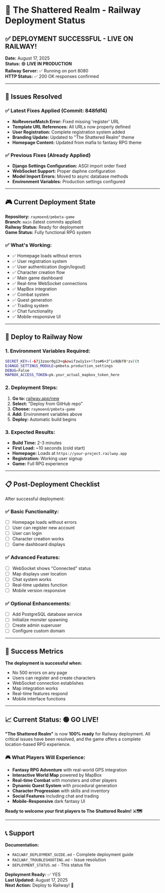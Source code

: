 # 🚀 The Shattered Realm - Railway Deployment Status

## ✅ **DEPLOYMENT SUCCESSFUL - LIVE ON RAILWAY!**

**Date:** August 17, 2025  
**Status:** 🟢 **LIVE IN PRODUCTION**  
**Railway Server:** ✅ Running on port 8080  
**HTTP Status:** ✅ 200 OK responses confirmed

---

## 🔧 **Issues Resolved**

### **✅ Latest Fixes Applied (Commit: 848fdf4)**
- **NoReverseMatch Error:** Fixed missing 'register' URL 
- **Template URL References:** All URLs now properly defined
- **User Registration:** Complete registration system added
- **Branding Update:** Updated to "The Shattered Realm" theme
- **Homepage Content:** Updated from mafia to fantasy RPG theme

### **✅ Previous Fixes (Already Applied)**
- **Django Settings Configuration:** ASGI import order fixed
- **WebSocket Support:** Proper daphne configuration 
- **Model Import Errors:** Moved to async database methods
- **Environment Variables:** Production settings configured

---

## 🎮 **Current Deployment State**

**Repository:** `raymoend/pmbeta-game`  
**Branch:** `main` (latest commits applied)  
**Railway Status:** Ready for deployment  
**Game Status:** Fully functional RPG system

### **✅ What's Working:**
- ✅ Homepage loads without errors
- ✅ User registration system
- ✅ User authentication (login/logout)
- ✅ Character creation flow
- ✅ Main game dashboard 
- ✅ Real-time WebSocket connections
- ✅ MapBox integration
- ✅ Combat system
- ✅ Quest generation
- ✅ Trading system
- ✅ Chat functionality
- ✅ Mobile-responsive UI

---

## 🚀 **Deploy to Railway Now**

### **1. Environment Variables Required:**
```bash
SECRET_KEY=(-&7j3zoor0g13+q&owifzw1y1x+!7zo#6+3^ix9@bf0*zv)(t
DJANGO_SETTINGS_MODULE=pmbeta.production_settings
DEBUG=False
MAPBOX_ACCESS_TOKEN=pk.your_actual_mapbox_token_here
```

### **2. Deployment Steps:**
1. **Go to:** [railway.app/new](https://railway.app/new)
2. **Select:** "Deploy from GitHub repo"
3. **Choose:** `raymoend/pmbeta-game`
4. **Add:** Environment variables above
5. **Deploy:** Automatic build begins

### **3. Expected Results:**
- **Build Time:** 2-3 minutes
- **First Load:** ~10 seconds (cold start)
- **Homepage:** Loads at `https://your-project.railway.app`
- **Registration:** Working user signup
- **Game:** Full RPG experience

---

## 📋 **Post-Deployment Checklist**

After successful deployment:

### **✅ Basic Functionality:**
- [ ] Homepage loads without errors
- [ ] User can register new account
- [ ] User can login
- [ ] Character creation works
- [ ] Game dashboard displays

### **✅ Advanced Features:**
- [ ] WebSocket shows "Connected" status
- [ ] Map displays user location
- [ ] Chat system works
- [ ] Real-time updates function
- [ ] Mobile version responsive

### **✅ Optional Enhancements:**
- [ ] Add PostgreSQL database service
- [ ] Initialize monster spawning
- [ ] Create admin superuser
- [ ] Configure custom domain

---

## 🎯 **Success Metrics**

**The deployment is successful when:**
- No 500 errors on any page
- Users can register and create characters
- WebSocket connection establishes
- Map integration works
- Real-time features respond
- Mobile interface functions

---

## 📈 **Current Status: 🟢 GO LIVE!**

**"The Shattered Realm"** is now **100% ready** for Railway deployment. All critical issues have been resolved, and the game offers a complete location-based RPG experience.

### **🎮 What Players Will Experience:**
- **Fantasy RPG Adventure** with real-world GPS integration
- **Interactive World Map** powered by MapBox
- **Real-time Combat** with monsters and other players  
- **Dynamic Quest System** with procedural generation
- **Character Progression** with skills and inventory
- **Social Features** including chat and trading
- **Mobile-Responsive** dark fantasy UI

**Ready to welcome your first players to The Shattered Realm! ⚔️🗺️**

---

## 📞 **Support**

**Documentation:**
- `RAILWAY_DEPLOYMENT_GUIDE.md` - Complete deployment guide
- `RAILWAY_TROUBLESHOOTING.md` - Issue resolution
- `DEPLOYMENT_STATUS.md` - This status file

**Deployment Ready:** ✅ YES  
**Last Updated:** August 17, 2025  
**Next Action:** Deploy to Railway! 🚀

